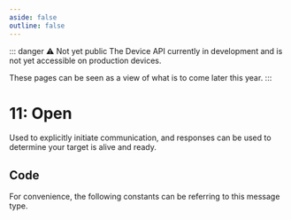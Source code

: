 ```yaml
---
aside: false
outline: false
---
```


<script setup>
import ProtocolBytes from '../../../components/ProtocolBytes.vue';
import SplitColumnView from '../../../components/SplitColumnView.vue';
import GenerateConsts from '../../../components/GenerateConsts.vue'
import PayloadTable from '../../../components/PayloadTable.vue'
import HeaderTable from '../../../components/HeaderTable.vue'
</script>

::: danger ⚠️ Not yet public
The Device API currently in development and is not yet accessible on production devices.

These pages can be seen as a view of what is to come later this year.
:::

# 11: Open

Used to explicitly initiate communication, and responses can be used to determine your target is alive and ready.

## Code

For convenience, the following constants can be referring to this message type.

<GenerateConsts :messageId="11"/>
